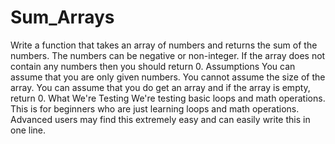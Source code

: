 # Sum_Arrays
Write a function that takes an array of numbers and returns the sum of the numbers. The numbers can be negative or non-integer. If the array does not contain any numbers then you should return 0. Assumptions You can assume that you are only given numbers. You cannot assume the size of the array. You can assume that you do get an array and if the array is empty, return 0. What We're Testing We're testing basic loops and math operations. This is for beginners who are just learning loops and math operations. Advanced users may find this extremely easy and can easily write this in one line.
